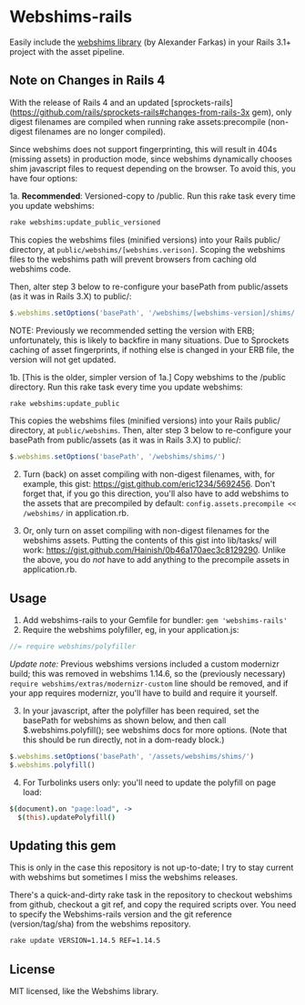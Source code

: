 # Webshims-rails

Easily include the [webshims library](http://aFarkas.github.com/webshim/demos/index.html) (by Alexander Farkas) in your Rails 3.1+ project with the asset pipeline.

## Note on Changes in Rails 4

With the release of Rails 4 and an updated [sprockets-rails](https://github.com/rails/sprockets-rails#changes-from-rails-3x gem), only digest filenames are compiled when running rake assets:precompile (non-digest filenames are no longer compiled).

Since webshims does not support fingerprinting, this will result in 404s (missing assets) in production mode, since webshims dynamically chooses shim javascript files to request depending on the browser. To avoid this, you have four options:

1a. **Recommended**: Versioned-copy to /public. Run this rake task every time you update webshims:

  ```bash
  rake webshims:update_public_versioned
  ```

  This copies the webshims files (minified versions) into your Rails public/ directory, at `public/webshims/[webshims.verison]`. Scoping the webshims files to the webshims path will prevent browsers from caching old webshims code.

  Then, alter step 3 below to re-configure your basePath from public/assets (as it was in Rails 3.X) to public/:

  ```javascript
  $.webshims.setOptions('basePath', '/webshims/[webshims-version]/shims/')
  ```

  NOTE: Previously we recommended setting the version with ERB; unfortunately, this is likely to backfire in many situations. Due to Sprockets caching of asset fingerprints, if nothing else is changed in your ERB file, the version will not get updated.

1b. [This is the older, simpler version of 1a.] Copy webshims to the /public directory. Run this rake task every time you update webshims:

  ```bash
  rake webshims:update_public
  ```

  This copies the webshims files (minified versions) into your Rails public/ directory, at `public/webshims`. Then, alter step 3 below to re-configure your basePath from public/assets (as it was in Rails 3.X) to public/:

  ```javascript
  $.webshims.setOptions('basePath', '/webshims/shims/')
  ```

2. Turn (back) on asset compiling with non-digest filenames, with, for example, this gist: https://gist.github.com/eric1234/5692456. Don't forget that, if you go this direction, you'll also have to add webshims to the assets that are precompiled by default: `config.assets.precompile << /webshims/` in application.rb.

3. Or, only turn on asset compiling with non-digest filenames for the webshims assets.  Putting the contents of this gist into lib/tasks/ will work: https://gist.github.com/Hainish/0b46a170aec3c8129290.  Unlike the above, you do *not* have to add anything to the precompile assets in application.rb.

## Usage

1. Add webshims-rails to your Gemfile for bundler: `gem 'webshims-rails'`
2. Require the webshims polyfiller, eg, in your application.js:

  ```javascript
  //= require webshims/polyfiller
  ```

  *Update note:* Previous webshims versions included a custom modernizr build; this was removed in webshims 1.14.6, so the (previously necessary) `require webshims/extras/modernizr-custom` line should be removed, and if your app requires modernizr, you'll have to build and require it yourself.

3. In your javascript, after the polyfiller has been required, set the basePath for webshims as shown below, and then call $.webshims.polyfill(); see webshims docs for more options.
   (Note that this should be run directly, not in a dom-ready block.)

  ```javascript
  $.webshims.setOptions('basePath', '/assets/webshims/shims/')
  $.webshims.polyfill()
  ```

4. For Turbolinks users only: you'll need to update the polyfill on page load:

  ```coffeescript
  $(document).on "page:load", ->
    $(this).updatePolyfill()
  ```

## Updating this gem

This is only in the case this repository is not up-to-date; I try to stay current with webshims but sometimes I miss the webshims releases.

There's a quick-and-dirty rake task in the repository to checkout webshims from github, checkout a git ref, and copy the required scripts over. You need to specify the Webshims-rails version and the git reference (version/tag/sha) from the webshims repository.

```bash
rake update VERSION=1.14.5 REF=1.14.5
```

## License

MIT licensed, like the Webshims library.
